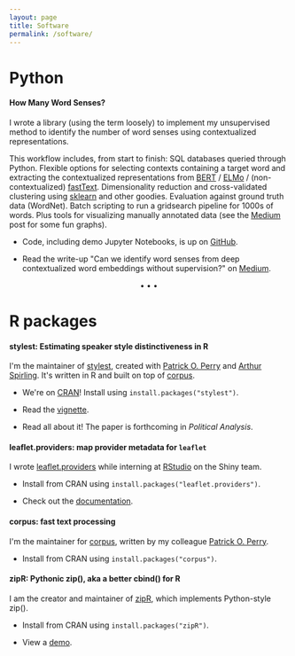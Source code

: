 ```yaml
---
layout: page
title: Software
permalink: /software/
---
```


# Python

#### How Many Word Senses?

I wrote a library (using the term loosely) to implement my unsupervised method to identify the number of word senses using contextualized representations.

This workflow includes, from start to finish: SQL databases queried through Python. Flexible options for selecting contexts containing a target word and extracting the contextualized representations from <a href="https://github.com/google-research/bert">BERT</a> / <a href="https://allennlp.org/elmo">ELMo</a> / (non-contextualized) <a href="http://fasttext.cc">fastText</a>. Dimensionality reduction and cross-validated clustering using <a href="https://scikit-learn.org">sklearn</a> and other goodies. Evaluation against ground truth data (WordNet). Batch scripting to run a gridsearch pipeline for 1000s of words. Plus tools for visualizing manually annotated data (see the <a href="https://medium.com/@leslie_huang/automatic-extraction-of-word-senses-from-deep-contextualized-word-embeddings-2f09f16e820">Medium</a> post for some fun graphs).

* Code, including demo Jupyter Notebooks, is up on <a href="https://github.com/leslie-huang/howmanywordsenses">GitHub</a>.

* Read the write-up "Can we identify word senses from deep contextualized word embeddings without supervision?" on <a href="https://medium.com/@leslie_huang/automatic-extraction-of-word-senses-from-deep-contextualized-word-embeddings-2f09f16e820">Medium</a>.



<p style="text-align: center;">&bull; &bull; &bull;</p>

# R packages

#### stylest: Estimating speaker style distinctiveness in R

I'm the maintainer of <a href="https://cran.r-project.org/web/packages/stylest">stylest</a>, created with <a href="https://github.com/patperry">Patrick O. Perry</a> and <a href="https://github.com/ArthurSpirling/">Arthur Spirling</a>. It's written in R and built on top of <a href="https://cran.r-project.org/web/packages/corpus/index.html">corpus</a>.

* We're on <a href="https://cran.r-project.org/web/packages/stylest">CRAN</a>! Install using `install.packages("stylest")`.

* Read the <a href="https://cran.r-project.org/web/packages/stylest/vignettes/stylest-vignette.html">vignette</a>.

* Read all about it! The paper is forthcoming in _Political Analysis_.

#### leaflet.providers: map provider metadata for `leaflet`

I wrote <a href="https://rstudio.github.io/leaflet.providers/">leaflet.providers</a> while interning at <a href="https://shiny.rstudio.com/">RStudio</a> on the Shiny team.

* Install from CRAN using `install.packages("leaflet.providers")`.

* Check out the <a href="https://rstudio.github.io/leaflet.providers/">documentation</a>.

#### corpus: fast text processing

I'm the maintainer for <a href="https://cran.r-project.org/web/packages/corpus">corpus</a>, written by my colleague <a href="https://github.com/patperry">Patrick O. Perry</a>.

* Install from CRAN using `install.packages("corpus")`.

#### zipR: Pythonic zip(), aka a better cbind() for R

I am the creator and maintainer of <a href="https://cran.r-project.org/web/packages/zipR/">zipR</a>, which implements Python-style zip().

* Install from CRAN using `install.packages("zipR")`.

* View a <a href="https://leslie-huang.github.io/zipr/zipr_demo.html">demo</a>.
